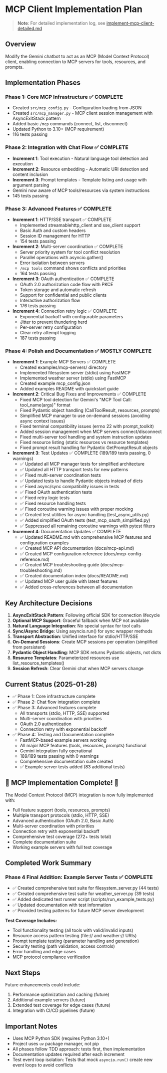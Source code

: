 # MCP Client Implementation Plan

> **Note**: For detailed implementation log, see [implement-mcp-client-detailed.md](./implement-mcp-client-detailed.md)

## Overview
Modify the Gemini chatbot to act as an MCP (Model Context Protocol) client, enabling connection to MCP servers for tools, resources, and prompts.

## Implementation Phases

### Phase 1: Core MCP Infrastructure ✅ COMPLETE
- Created `src/mcp_config.py` - Configuration loading from JSON
- Created `src/mcp_manager.py` - MCP client session management with AsyncExitStack pattern
- Added basic `/mcp` commands (connect, list, disconnect)
- Updated Python to 3.10+ (MCP requirement)
- 116 tests passing

### Phase 2: Integration with Chat Flow ✅ COMPLETE
- **Increment 1**: Tool execution - Natural language tool detection and execution
- **Increment 2**: Resource embedding - Automatic URI detection and content inclusion
- **Increment 3**: Prompt templates - Template listing and usage with argument parsing
- Gemini now aware of MCP tools/resources via system instructions
- 145 tests passing

### Phase 3: Advanced Features ✅ COMPLETE
- **Increment 1**: HTTP/SSE transport ✅ COMPLETE
  - Implemented streamablehttp_client and sse_client support
  - Basic Auth and custom headers
  - Session ID management for HTTP
  - 154 tests passing
- **Increment 2**: Multi-server coordination ✅ COMPLETE
  - Server priority system for tool conflict resolution
  - Parallel operations with asyncio.gather()
  - Error isolation between servers
  - `/mcp tools` command shows conflicts and priorities
  - 164 tests passing
- **Increment 3**: OAuth authentication ✅ COMPLETE
  - OAuth 2.0 authorization code flow with PKCE
  - Token storage and automatic refresh
  - Support for confidential and public clients
  - Interactive authorization flow
  - 176 tests passing
- **Increment 4**: Connection retry logic ✅ COMPLETE
  - Exponential backoff with configurable parameters
  - Jitter to prevent thundering herd
  - Per-server retry configuration
  - Clear retry attempt logging
  - 187 tests passing

### Phase 4: Polish and Documentation ✅ MOSTLY COMPLETE
- **Increment 1**: Example MCP Servers ✅ COMPLETE
  - Created examples/mcp-servers/ directory
  - Implemented filesystem server (stdio) using FastMCP
  - Implemented weather server (stdio) using FastMCP
  - Created example mcp_config.json
  - Added examples README with quickstart guide
- **Increment 2**: Critical Bug Fixes and Improvements ✅ COMPLETE
  - Fixed MCP tool detection for Gemini's "MCP Tool Call: tool_name(args)" format
  - Fixed Pydantic object handling (CallToolResult, resources, prompts)
  - Simplified MCP manager to use on-demand sessions (avoiding async context issues)
  - Fixed terminal compatibility issues (errno 22 with prompt_toolkit)
  - Added session management when MCP servers connect/disconnect
  - Fixed multi-server tool handling and system instruction updates
  - Fixed resource listing (static resources vs resource templates)
  - Fixed prompt result handling for Pydantic GetPromptResult objects
- **Increment 3**: Test Updates ✅ COMPLETE (189/189 tests passing, 0 warnings)
  - ✅ Updated all MCP manager tests for simplified architecture
  - ✅ Updated all HTTP transport tests for new patterns
  - ✅ Fixed multi-server coordination tests
  - ✅ Updated tests to handle Pydantic objects instead of dicts
  - ✅ Fixed async/sync compatibility issues in tests
  - ✅ Fixed OAuth authentication tests
  - ✅ Fixed retry logic tests
  - ✅ Fixed resource handling tests
  - ✅ Fixed coroutine warning issues with proper mocking
  - ✅ Created test utilities for async handling (test_async_utils.py)
  - ✅ Added simplified OAuth tests (test_mcp_oauth_simplified.py)
  - ✅ Suppressed all remaining coroutine warnings with pytest filters
- **Increment 4**: Documentation Updates ✅ COMPLETE
  - ✅ Updated README.md with comprehensive MCP features and configuration examples
  - ✅ Created MCP API documentation (docs/mcp-api.md)
  - ✅ Created MCP configuration reference (docs/mcp-config-reference.md)
  - ✅ Created MCP troubleshooting guide (docs/mcp-troubleshooting.md)
  - ✅ Created documentation index (docs/README.md)
  - ✅ Updated MCP user guide with latest features
  - ✅ Added cross-references between all documentation

## Key Architecture Decisions
1. **AsyncExitStack Pattern**: Following official SDK for connection lifecycle
2. **Optional MCP Support**: Graceful fallback when MCP not available
3. **Natural Language Integration**: No special syntax for tool calls
4. **Sync/Async Bridge**: Using asyncio.run() for sync wrapper methods
5. **Transport Abstraction**: Unified interface for stdio/HTTP/SSE
6. **On-Demand Sessions**: Create MCP sessions per operation (simplified from persistent)
7. **Pydantic Object Handling**: MCP SDK returns Pydantic objects, not dicts
8. **Resource Templates**: Parameterized resources use list_resource_templates()
9. **Session Refresh**: Clear Gemini chat when MCP servers change

## Current Status (2025-01-28)
- ✅ Phase 1: Core infrastructure complete
- ✅ Phase 2: Chat flow integration complete
- ✅ Phase 3: Advanced features complete
  - All transports (stdio, HTTP, SSE) supported
  - Multi-server coordination with priorities
  - OAuth 2.0 authentication
  - Connection retry with exponential backoff
- ✅ Phase 4: Testing and Documentation complete
  - FastMCP-based example servers working
  - All major MCP features (tools, resources, prompts) functional
  - Gemini integration fully operational
  - 189/189 tests passing with 0 warnings
  - Comprehensive documentation suite created
  - ✅ Example server tests added (83 additional tests)

## 🎉 MCP Implementation Complete! 🎉

The Model Context Protocol (MCP) integration is now fully implemented with:
- Full feature support (tools, resources, prompts)
- Multiple transport protocols (stdio, HTTP, SSE)
- Advanced authentication (OAuth 2.0, Basic Auth)
- Multi-server coordination with priorities
- Connection retry with exponential backoff
- Comprehensive test coverage (272+ tests total)
- Complete documentation suite
- Working example servers with full test coverage

## Completed Work Summary

### Phase 4 Final Addition: Example Server Tests ✅ COMPLETE
- ✅ Created comprehensive test suite for filesystem_server.py (44 tests)
- ✅ Created comprehensive test suite for weather_server.py (39 tests)
- ✅ Added dedicated test runner script (scripts/run_example_tests.py)
- ✅ Updated documentation with test information
- ✅ Provided testing patterns for future MCP server development

**Test Coverage Includes:**
- Tool functionality testing (all tools with valid/invalid inputs)
- Resource access pattern testing (file:// and weather:// URIs)
- Prompt template testing (parameter handling and generation)
- Security testing (path validation, access controls)
- Error handling and edge cases
- MCP protocol compliance verification

## Next Steps
Future enhancements could include:
1. Performance optimization and caching (future)
2. Additional example servers (future)
3. Extended test coverage for edge cases (future)
4. Integration with CI/CD pipelines (future)

## Important Notes
- Uses MCP Python SDK (requires Python 3.10+)
- Project uses `uv` package manager, not pip
- All phases follow TDD approach: tests first, then implementation
- Documentation updates required after each increment
- Test event loop isolation: Tests that mock `asyncio.run()` create new event loops to avoid conflicts